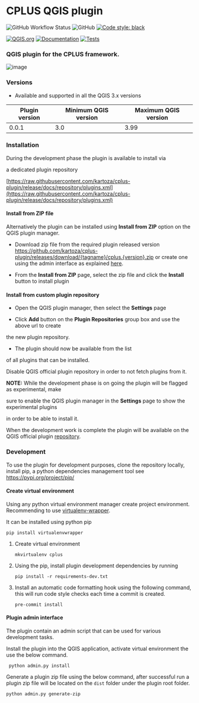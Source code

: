 # CPLUS QGIS plugin
![GitHub Workflow Status](https://img.shields.io/github/actions/workflow/status/kartoza/cplus-plugin/ci.yml?branch=main)
![GitHub](https://img.shields.io/github/license/kartoza/cplus-plugin)
[![Code style: black](https://img.shields.io/badge/code%20style-black-000000.svg)](https://github.com/psf/black)

[![QGIS.org](https://img.shields.io/badge/QGIS.org-ondevelopment-yellow)](https://plugins.qgis.org/plugins/ci-cplus-plugin/)
[![Documentation](https://img.shields.io/badge/Documentation-onprogress-inactive)](https://github.com/kartoza/ci-cplus/actions/workflows/doc.yml)
[![Tests](https://img.shields.io/badge/Tests-onprogress-inactive)](https://github.com/kartoza/ci-cplus-plugin/actions/workflows/ci.yml)


### QGIS plugin for the CPLUS framework.

![image](https://raw.githubusercontent.com/kartoza/cplus-plugin/master/docs/img/logos/cplus_logo.svg)


### Versions

* Available and supported in all the QGIS 3.x versions

| Plugin version   | Minimum QGIS version | Maximum QGIS version |
|-------------|----------|------|
| 0.0.1   | 3.0          | 3.99 |

### Installation


During the development phase the plugin is available to install via 

a dedicated plugin repository 

[https://raw.githubusercontent.com/kartoza/cplus-plugin/release/docs/repository/plugins.xml](https://raw.githubusercontent.com/kartoza/cplus-plugin/release/docs/repository/plugins.xml)

[//]: # ()
[//]: # (#### Install from QGIS plugin repository)

[//]: # ()
[//]: # (- Open QGIS application and open plugin manager.)

[//]: # (- Search for `CPLUS` in the All page of the plugin manager.)

[//]: # (- From the found results, click on the `CPLUS` result item and a page with plugin information will show up. )

[//]: # (  )
[//]: # (- Click the `Install Plugin` button at the bottom of the dialog to install the plugin.)

[//]: # ()

#### Install from ZIP file

Alternatively the plugin can be installed using **Install from ZIP** option on the 
QGIS plugin manager. 

- Download zip file from the required plugin released version
https://github.com/kartoza/cplus-plugin/releases/download/{tagname}/cplus.{version}.zip or create one
using the admin interface as explained [here](https://github.com/kartoza/cplus-plugin#plugin-admin-interface).

- From the **Install from ZIP** page, select the zip file and click the **Install** button to install plugin

#### Install from custom plugin repository


- Open the QGIS plugin manager, then select the **Settings** page


- Click **Add** button on the **Plugin Repositories** group box and use the above url to create

the new plugin repository.

- The plugin should now be available from the list

of all plugins that can be installed.


Disable QGIS official plugin repository in order to not fetch plugins from it.

**NOTE:** While the development phase is on going the plugin will be flagged as experimental, make

sure to enable the QGIS plugin manager in the **Settings** page to show the experimental plugins

in order to be able to install it.


When the development work is complete the plugin will be available on the QGIS
official plugin [repository](https://plugins.qgis.org/plugins).


### Development 

To use the plugin for development purposes, clone the repository locally,
install pip, a python dependencies management tool see https://pypi.org/project/pip/

#### Create virtual environment

Using any python virtual environment manager create project environment. 
Recommending to use [virtualenv-wrapper](https://virtualenvwrapper.readthedocs.io/en/latest/).

It can be installed using python pip 

```
pip install virtualenvwrapper
```

 1. Create virtual environment

    ```
    mkvirtualenv cplus
    ```

2. Using the pip, install plugin development dependencies by running 

    ```
    pip install -r requirements-dev.txt
    ```

3. Install an automatic code formatting hook using the following command, 
   this will run code style checks each time a commit is created.
    ```
    pre-commit install
    ```

#### Plugin admin interface
The plugin contain an admin script that can be used for various development tasks.

Install the plugin into the QGIS application, activate virtual environment the use the below command.
```
 python admin.py install
```

Generate a plugin zip file using the below command, after successful run a plugin zip file will be located
on the `dist` folder under the plugin root folder.

```
python admin.py generate-zip
```